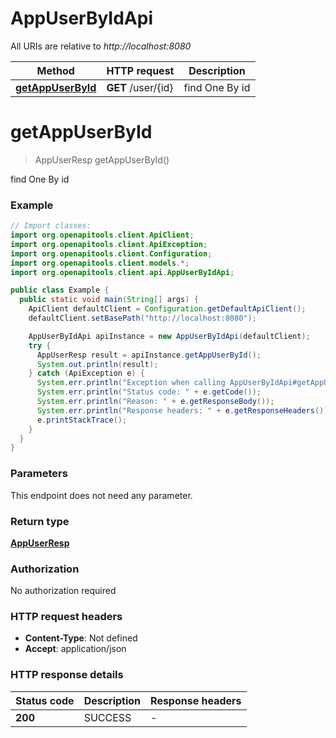 # AppUserByIdApi

All URIs are relative to *http://localhost:8080*

| Method | HTTP request | Description |
|------------- | ------------- | -------------|
| [**getAppUserById**](AppUserByIdApi.md#getAppUserById) | **GET** /user/{id} | find One By id |


<a name="getAppUserById"></a>
# **getAppUserById**
> AppUserResp getAppUserById()

find One By id

### Example
```java
// Import classes:
import org.openapitools.client.ApiClient;
import org.openapitools.client.ApiException;
import org.openapitools.client.Configuration;
import org.openapitools.client.models.*;
import org.openapitools.client.api.AppUserByIdApi;

public class Example {
  public static void main(String[] args) {
    ApiClient defaultClient = Configuration.getDefaultApiClient();
    defaultClient.setBasePath("http://localhost:8080");

    AppUserByIdApi apiInstance = new AppUserByIdApi(defaultClient);
    try {
      AppUserResp result = apiInstance.getAppUserById();
      System.out.println(result);
    } catch (ApiException e) {
      System.err.println("Exception when calling AppUserByIdApi#getAppUserById");
      System.err.println("Status code: " + e.getCode());
      System.err.println("Reason: " + e.getResponseBody());
      System.err.println("Response headers: " + e.getResponseHeaders());
      e.printStackTrace();
    }
  }
}
```

### Parameters
This endpoint does not need any parameter.

### Return type

[**AppUserResp**](AppUserResp.md)

### Authorization

No authorization required

### HTTP request headers

 - **Content-Type**: Not defined
 - **Accept**: application/json

### HTTP response details
| Status code | Description | Response headers |
|-------------|-------------|------------------|
| **200** | SUCCESS |  -  |

